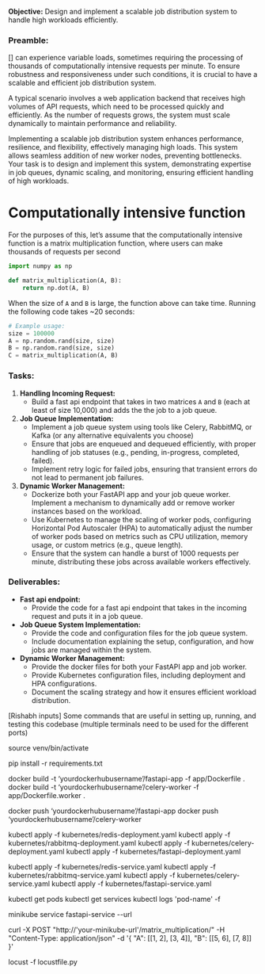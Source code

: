 **Objective:**
Design and implement a scalable job distribution system to handle high workloads efficiently.

### **Preamble:**

[] can experience variable loads, sometimes requiring the processing of thousands of computationally intensive requests per minute. To ensure robustness and responsiveness under such conditions, it is crucial to have a scalable and efficient job distribution system.

A typical scenario involves a web application backend that receives high volumes of API requests, which need to be processed quickly and efficiently. As the number of requests grows, the system must scale dynamically to maintain performance and reliability.

Implementing a scalable job distribution system enhances performance, resilience, and flexibility, effectively managing high loads. This system allows seamless addition of new worker nodes, preventing bottlenecks. Your task is to design and implement this system, demonstrating expertise in job queues, dynamic scaling, and monitoring, ensuring efficient handling of high workloads.

# Computationally intensive function

For the purposes of this, let’s assume that the computationally intensive function is a matrix multiplication function, where users can make thousands of requests per second

```python
import numpy as np

def matrix_multiplication(A, B):
    return np.dot(A, B)
```

When the size of `A` and `B` is large, the function above can take time. Running the following code takes ~20 seconds:

```python
# Example usage:
size = 100000
A = np.random.rand(size, size)
B = np.random.rand(size, size)
C = matrix_multiplication(A, B)
```

### **Tasks:**

1. **Handling Incoming Request:**
   - Build a fast api endpoint that takes in two matrices `A` and `B` (each at least of size 10,000) and adds the the job to a job queue.
2. **Job Queue Implementation:**
   - Implement a job queue system using tools like Celery, RabbitMQ, or Kafka (or any alternative equivalents you choose)
   - Ensure that jobs are enqueued and dequeued efficiently, with proper handling of job statuses (e.g., pending, in-progress, completed, failed).
   - Implement retry logic for failed jobs, ensuring that transient errors do not lead to permanent job failures.
3. **Dynamic Worker Management:**
   - Dockerize both your FastAPI app and your job queue worker. Implement a mechanism to dynamically add or remove worker instances based on the workload.
   - Use Kubernetes to manage the scaling of worker pods, configuring Horizontal Pod Autoscaler (HPA) to automatically adjust the number of worker pods based on metrics such as CPU utilization, memory usage, or custom metrics (e.g., queue length).
   - Ensure that the system can handle a burst of 1000 requests per minute, distributing these jobs across available workers effectively.

### **Deliverables:**

- **Fast api endpoint:**
  - Provide the code for a fast api endpoint that takes in the incoming request and puts it in a job queue.
- **Job Queue System Implementation:**
  - Provide the code and configuration files for the job queue system.
  - Include documentation explaining the setup, configuration, and how jobs are managed within the system.
- **Dynamic Worker Management:**
  - Provide the docker files for both your FastAPI app and job worker.
  - Provide Kubernetes configuration files, including deployment and HPA configurations.
  - Document the scaling strategy and how it ensures efficient workload distribution.

[Rishabh inputs]
Some commands that are useful in setting up, running, and testing this codebase (multiple terminals need to be used for the different ports)

source venv/bin/activate

pip install -r requirements.txt

docker build -t ‘yourdockerhubusername’/fastapi-app -f app/Dockerfile .
docker build -t ‘yourdockerhubusername’/celery-worker -f app/Dockerfile.worker .

docker push ‘yourdockerhubusername’/fastapi-app
docker push ‘yourdockerhubusername’/celery-worker

kubectl apply -f kubernetes/redis-deployment.yaml
kubectl apply -f kubernetes/rabbitmq-deployment.yaml
kubectl apply -f kubernetes/celery-deployment.yaml
kubectl apply -f kubernetes/fastapi-deployment.yaml

kubectl apply -f kubernetes/redis-service.yaml
kubectl apply -f kubernetes/rabbitmq-service.yaml
kubectl apply -f kubernetes/celery-service.yaml
kubectl apply -f kubernetes/fastapi-service.yaml

kubectl get pods
kubectl get services
kubectl logs 'pod-name' -f

minikube service fastapi-service --url

curl -X POST "http://'your-minikube-url'/matrix_multiplication/" -H "Content-Type: application/json" -d '{
"A": [[1, 2], [3, 4]],
"B": [[5, 6], [7, 8]]
}'

locust -f locustfile.py
